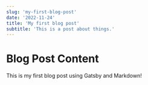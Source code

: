 ```yaml
---
slug: 'my-first-blog-post'
date: '2022-11-24'
title: 'My first blog post'
subtitle: 'This is a post about things.'
---
```


# Blog Post Content

This is my first blog post using Gatsby and Markdown!
